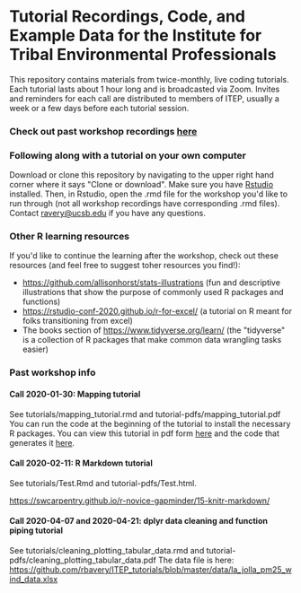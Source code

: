 # Tutorial Recordings, Code, and Example Data for the Institute for Tribal Environmental Professionals
This repository contains materials from twice-monthly, live coding tutorials. Each tutorial lasts about 1 hour long and is broadcasted via Zoom. Invites and reminders for each call are distributed to members of ITEP, usually a week or a few days before each tutorial session.

### Check out past workshop recordings [here](https://mediaspace.nau.edu/channel/R%2BChat%2Bwith%2BAngie%2Band%2BMelinda/156257722)

### Following along with a tutorial on your own computer
Download or clone this repository by navigating to the upper right hand corner where it says "Clone or download". Make sure you have [Rstudio](https://rstudio.com/products/rstudio/download/#download) installed. Then, in Rstudio, open the .rmd file for the workshop you'd like to run through (not all workshop recordings have corresponding .rmd files). Contact ravery@ucsb.edu if you have any questions.

### Other R learning resources
If you'd like to continue the learning after the workshop, check out these resources (and feel free to suggest toher resources you find!):
- https://github.com/allisonhorst/stats-illustrations (fun and descriptive illustrations that show the purpose of commonly used R packages and functions)
- https://rstudio-conf-2020.github.io/r-for-excel/ (a tutorial on R meant for folks transitioning from excel)
- The books section of https://www.tidyverse.org/learn/ (the "tidyverse" is a collection of R packages that make common data wrangling tasks easier)


### Past workshop info
#### Call 2020-01-30: Mapping tutorial

See tutorials/mapping_tutorial.rmd and tutorial-pdfs/mapping_tutorial.pdf
You can run the code at the beginning of the tutorial to install the necessary R packages. You can view this tutorial in pdf form [here](https://github.com/rbavery/ITEP_R_tutorials/blob/master/mapping_tutorial.pdf) and the code that generates it [here](https://github.com/rbavery/ITEP_R_tutorials/blob/master/mapping_tutorial.rmd).

#### Call 2020-02-11: R Markdown tutorial

See tutorials/Test.Rmd and tutorial-pdfs/Test.html.

https://swcarpentry.github.io/r-novice-gapminder/15-knitr-markdown/

#### Call 2020-04-07 and 2020-04-21: dplyr data cleaning and function piping tutorial

See tutorials/cleaning_plotting_tabular_data.rmd and tutorial-pdfs/cleaning_plotting_tabular_data.pdf
The data file is here: https://github.com/rbavery/ITEP_tutorials/blob/master/data/la_jolla_pm25_wind_data.xlsx 
